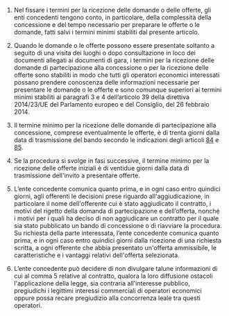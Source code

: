 1. Nel fissare i termini per la ricezione delle domande o delle offerte, gli enti concedenti tengono conto, in particolare, della complessità della concessione e del tempo necessario per preparare le offerte o le domande, fatti salvi i termini minimi stabiliti dal presente articolo.

2. Quando le domande o le offerte possono essere presentate soltanto a seguito di una visita dei luoghi o dopo consultazione in loco dei documenti allegati ai documenti di gara, i termini per la ricezione delle domande di partecipazione alla concessione o per la ricezione delle offerte sono stabiliti in modo che tutti gli operatori economici interessati possano prendere conoscenza delle informazioni necessarie per presentare le domande o le offerte e sono comunque superiori ai termini minimi stabiliti ai paragrafi 3 e 4 dell’articolo 39 della direttiva 2014/23/UE del Parlamento europeo e del Consiglio, del 26 febbraio 2014.

3. Il termine minimo per la ricezione delle domande di partecipazione alla concessione, comprese eventualmente le offerte, è di trenta giorni dalla data di trasmissione del bando secondo le indicazioni degli articoli [84](/index.html?article=articolo-84&version=2) e [85](/index.html?article=articolo-85&version=1).

4. Se la procedura si svolge in fasi successive, il termine minimo per la ricezione delle offerte iniziali è di ventidue giorni dalla data di trasmissione dell'invito a presentare offerte.

5. L’ente concedente comunica quanto prima, e in ogni caso entro quindici giorni, agli offerenti le decisioni prese riguardo all'aggiudicazione, in particolare il nome dell'offerente cui è stato aggiudicato il contratto, i motivi del rigetto della domanda di partecipazione e dell’offerta, nonché i motivi per i quali ha deciso di non aggiudicare un contratto per il quale sia stato pubblicato un bando di concessione o di riavviare la procedura. Su richiesta della parte interessata, l’ente concedente comunica quanto prima, e in ogni caso entro quindici giorni dalla ricezione di una richiesta scritta, a ogni offerente che abbia presentato un'offerta ammissibile, le caratteristiche e i vantaggi relativi dell'offerta selezionata.

6. L’ente concedente può decidere di non divulgare talune informazioni di cui al comma 5 relative al contratto, qualora la loro diffusione ostacoli l'applicazione della legge, sia contraria all'interesse pubblico, pregiudichi i legittimi interessi commerciali di operatori economici oppure possa recare pregiudizio alla concorrenza leale tra questi operatori.
